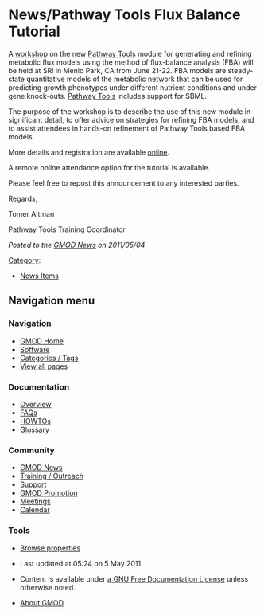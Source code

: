 



<span id="top"></span>




# <span dir="auto">News/Pathway Tools Flux Balance Tutorial</span>









A <a href="http://ptools-fba.eventbrite.com/" class="external text"
rel="nofollow">workshop</a> on the new [Pathway
Tools](../Pathway_Tools.1 "Pathway Tools") module for generating and
refining metabolic flux models using the method of flux-balance analysis
(FBA) will be held at SRI in Menlo Park, CA from June 21-22. FBA models
are steady-state quantitative models of the metabolic network that can
be used for predicting growth phenotypes under different nutrient
conditions and under gene knock-outs. [Pathway
Tools](../Pathway_Tools.1 "Pathway Tools") includes support for SBML.

The purpose of the workshop is to describe the use of this new module in
significant detail, to offer advice on strategies for refining FBA
models, and to assist attendees in hands-on refinement of Pathway Tools
based FBA models.

More details and registration are available
<a href="http://ptools-fba.eventbrite.com/" class="external text"
rel="nofollow">online</a>.

A remote online attendance option for the tutorial is available.

Please feel free to repost this announcement to any interested parties.

Regards,

Tomer Altman

Pathway Tools Training Coordinator

  



*Posted to the [GMOD News](../GMOD_News "GMOD News") on 2011/05/04*






[Category](../Special%3ACategories "Special%3ACategories"):

- [News Items](../Category%3ANews_Items "Category%3ANews Items")






## Navigation menu






### 



<a href="../Main_Page"
style="background-image: url(../../images/GMOD-cogs.png);"
title="Visit the main page"></a>


### Navigation



- <span id="n-GMOD-Home">[GMOD Home](../Main_Page)</span>
- <span id="n-Software">[Software](../GMOD_Components)</span>
- <span id="n-Categories-.2F-Tags">[Categories /
  Tags](../Categories)</span>
- <span id="n-View-all-pages">[View all
  pages](../Special:AllPages)</span>




### Documentation



- <span id="n-Overview">[Overview](../Overview)</span>
- <span id="n-FAQs">[FAQs](../Category%3AFAQ)</span>
- <span id="n-HOWTOs">[HOWTOs](../Category%3AHOWTO)</span>
- <span id="n-Glossary">[Glossary](../Glossary)</span>




### Community



- <span id="n-GMOD-News">[GMOD News](../GMOD_News)</span>
- <span id="n-Training-.2F-Outreach">[Training /
  Outreach](../Training_and_Outreach)</span>
- <span id="n-Support">[Support](../Support)</span>
- <span id="n-GMOD-Promotion">[GMOD Promotion](../GMOD_Promotion)</span>
- <span id="n-Meetings">[Meetings](../Meetings)</span>
- <span id="n-Calendar">[Calendar](../Calendar)</span>




### Tools

- <span id="t-smwbrowselink"><a href="../Special%3ABrowse/News-2FPathway_Tools_Flux_Balance_Tutorial"
  rel="smw-browse">Browse properties</a></span>



- <span id="footer-info-lastmod">Last updated at 05:24 on 5 May
  2011.</span>
<!-- - <span id="footer-info-viewcount">6,882 page views.</span> -->
- <span id="footer-info-copyright">Content is available under
  <a href="http://www.gnu.org/licenses/fdl-1.3.html" class="external"
  rel="nofollow">a GNU Free Documentation License</a> unless otherwise
  noted.</span>

<!-- -->

- <span id="footer-places-about">[About
  GMOD](../GMOD%3AAbout "GMOD%3AAbout")</span>

<!-- -->




